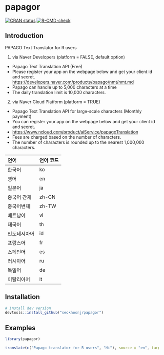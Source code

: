 # papagor

<!-- badges: start -->
[![CRAN status](https://www.r-pkg.org/badges/version/papagor)](https://CRAN.R-project.org/package=papagor)
[![R-CMD-check](https://github.com/seokhoonj/papagor/actions/workflows/R-CMD-check.yaml/badge.svg)](https://github.com/seokhoonj/papagor/actions/workflows/R-CMD-check.yaml)
<!-- badges: end -->

## Introduction

PAPAGO Text Translator for R users

1.  via Naver Developers (platform = FALSE, default option)

-   Papago Text Translation API (Free)
-   Please register your app on the webpage below and get your client id and secret.\
    <https://developers.naver.com/products/papago/nmt/nmt.md>
-   Papago can handle up to 5,000 characters at a time
-   The daily translation limit is 10,000 characters.

2.  via Naver Cloud Platform (platform = TRUE)

-   Papago Text Translation API for large-scale characters (Monthly payment)
-   You can register your app on the webpage below and get your client id and secret.
-   <https://www.ncloud.com/product/aiService/papagoTranslation>
-   Fees are charged based on the number of characters.
-   The number of characters is rounded up to the nearest 1,000,000 characters.

| 언어         | 언어 코드 |
|:-------------|:----------|
| 한국어       | ko        |
| 영어         | en        |
| 일본어       | ja        |
| 중국어 간체  | zh-CN     |
| 중국어번체   | zh-TW     |
| 베트남어     | vi        |
| 태국어       | th        |
| 인도네시아어 | id        |
| 프랑스어     | fr        |
| 스페인어     | es        |
| 러시아어     | ru        |
| 독일어       | de        |
| 이탈리아어   | it        |

## Installation

``` r
# install dev version
devtools::install_github("seokhoonj/papagor")
```

## Examples

``` r
library(papagor)

translate(c("Papago translator for R users", "Hi"), source = "en", target = "ko")
```

